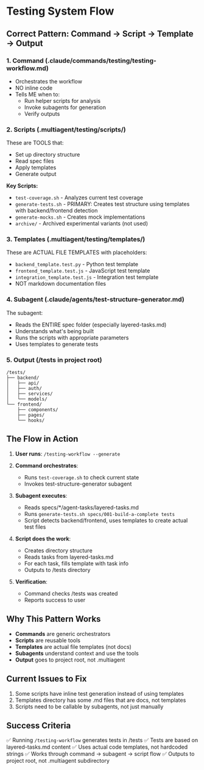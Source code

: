 # Testing System Flow

## Correct Pattern: Command → Script → Template → Output

### 1. Command (.claude/commands/testing/testing-workflow.md)
- Orchestrates the workflow
- NO inline code
- Tells ME when to:
  - Run helper scripts for analysis
  - Invoke subagents for generation
  - Verify outputs

### 2. Scripts (.multiagent/testing/scripts/)
These are TOOLS that:
- Set up directory structure
- Read spec files
- Apply templates
- Generate output

**Key Scripts:**
- `test-coverage.sh` - Analyzes current test coverage
- `generate-tests.sh` - PRIMARY: Creates test structure using templates with backend/frontend detection
- `generate-mocks.sh` - Creates mock implementations
- `archive/` - Archived experimental variants (not used)

### 3. Templates (.multiagent/testing/templates/)
These are ACTUAL FILE TEMPLATES with placeholders:
- `backend_template.test.py` - Python test template
- `frontend_template.test.js` - JavaScript test template
- `integration_template.test.js` - Integration test template
- NOT markdown documentation files

### 4. Subagent (.claude/agents/test-structure-generator.md)
The subagent:
- Reads the ENTIRE spec folder (especially layered-tasks.md)
- Understands what's being built
- Runs the scripts with appropriate parameters
- Uses templates to generate tests

### 5. Output (/tests in project root)
```
/tests/
├── backend/
│   ├── api/
│   ├── auth/
│   ├── services/
│   └── models/
└── frontend/
    ├── components/
    ├── pages/
    └── hooks/
```

## The Flow in Action

1. **User runs**: `/testing-workflow --generate`

2. **Command orchestrates**:
   - Runs `test-coverage.sh` to check current state
   - Invokes test-structure-generator subagent

3. **Subagent executes**:
   - Reads specs/*/agent-tasks/layered-tasks.md
   - Runs `generate-tests.sh specs/001-build-a-complete tests`
   - Script detects backend/frontend, uses templates to create actual test files

4. **Script does the work**:
   - Creates directory structure
   - Reads tasks from layered-tasks.md
   - For each task, fills template with task info
   - Outputs to /tests directory

5. **Verification**:
   - Command checks /tests was created
   - Reports success to user

## Why This Pattern Works

- **Commands** are generic orchestrators
- **Scripts** are reusable tools
- **Templates** are actual file templates (not docs)
- **Subagents** understand context and use the tools
- **Output** goes to project root, not .multiagent

## Current Issues to Fix

1. Some scripts have inline test generation instead of using templates
2. Templates directory has some .md files that are docs, not templates
3. Scripts need to be callable by subagents, not just manually

## Success Criteria

✅ Running `/testing-workflow` generates tests in /tests
✅ Tests are based on layered-tasks.md content
✅ Uses actual code templates, not hardcoded strings
✅ Works through command → subagent → script flow
✅ Outputs to project root, not .multiagent subdirectory